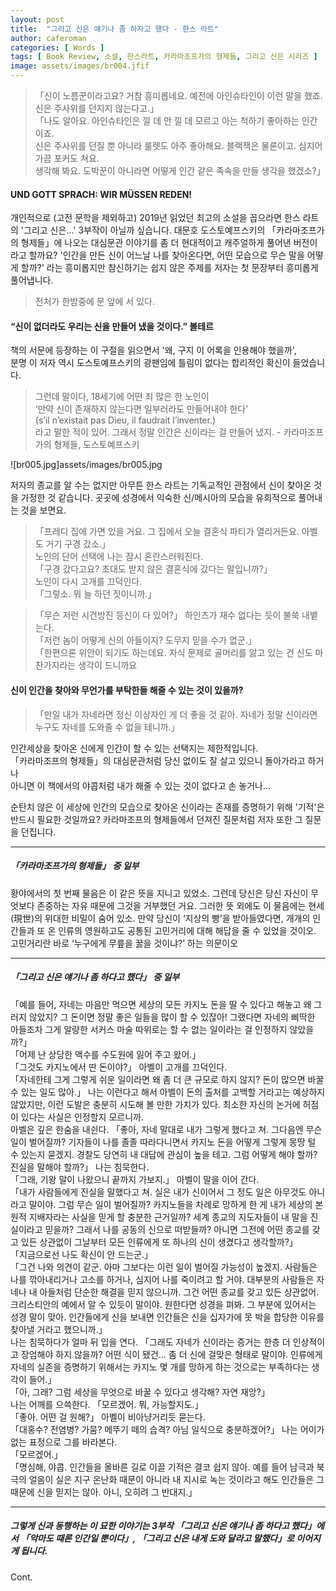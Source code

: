 ```yaml
---
layout: post
title:  "그리고 신은 얘기나 좀 하자고 했다 - 한스 라트"
author: caferoman
categories: [ Words ]
tags: [ Book Review, 소설, 한스라트, 카라마조프가의 형제들, 그리고 신은 시리즈 ]
image: assets/images/br004.jfif
---
```

> 「신이 노름꾼이라고요? 거참 흥미롭네요. 예전에 아인슈타인이 이런 말을 했죠. 신은 주사위를 던지지 않는다고.」   
「나도 알아요. 아인슈타인은 낄 데 안 낄 데 모르고 아는 척하기 좋아하는 인간이죠.   
신은 주사위를 던질 뿐 아니라 룰렛도 아주 좋아해요. 블랙잭은 물론이고. 심지어 가끔 포커도 쳐요.   
생각해 봐요. 도박꾼이 아니라면 어떻게 인간 같은 족속을 만들 생각을 했겠소?」

#### UND GOTT SPRACH: WIR MÜSSEN REDEN!

개인적으로 (고전 문학을 제외하고) 2019년 읽었던 최고의 소설을 꼽으라면 한스 라트의 '그리고 신은...' 3부작이 아닐까 싶습니다.
대문호 도스토예프스키의 「카라마조프가의 형제들」에 나오는 대심문관 이야기를 좀 더 현대적이고 캐주얼하게 풀어낸 버전이라고 할까요?
'인간을 만든 신이 어느날 나를 찾아온다면, 어떤 모습으로 무슨 말을 어떻게 할까?' 라는 흥미롭지만 참신하기는 쉽지 않은 주제를 저자는 첫 문장부터 흥미롭게 풀어냅니다.

> 전처가 한밤중에 문 앞에 서 있다.

#### “신이 없더라도 우리는 신을 만들어 냈을 것이다.” 볼테르

책의 서문에 등장하는 이 구절을 읽으면서 '왜, 구지 이 어록을 인용해야 했을까',    
분명 이 저자 역시 도스토예프스키의 광팬임에 틀림이 없다는 합리적인 확신이 들었습니다.

> 그런데 말이다, 18세기에 어떤 죄 많은 한 노인이   
‘만약 신이 존재하지 않는다면 일부러라도 만들어내야 한다’   
(s’il n’existait pas Dieu, il faudrait l’inventer.)   
라고 말한 적이 있어. 그래서 정말 인간은 신이라는 걸 만들어 냈지. - 카라마조프가의 형제들, 도스토예프스키



![br005.jpg]assets/images/br005.jpg



저자의 종교를 알 수는 없지만 아무튼 한스 라트는 기독교적인 관점에서 신이 찾아온 것을 가정한 것 같습니다. 곳곳에 성경에서 익숙한 신/메시아의 모습을 유희적으로 풀어내는 것을 보면요.

> 「프레디 집에 가면 있을 거요. 그 집에서 오늘 결혼식 파티가 열리거든요. 아벨도 거기 구경 갔소.」   
노인의 단어 선택에 나는 잠시 혼란스러워진다.   
「구경 갔다고요? 초대도 받지 않은 결혼식에 갔다는 말입니까?」   
노인이 다시 고개를 끄덕인다.   
「그렇소. 뭐 늘 하던 짓이니까.」

> 「무슨 저런 시건방진 등신이 다 있어?」 하인츠가 재수 없다는 듯이 불쑥 내뱉는다.   
「저런 놈이 어떻게 신의 아들이지? 도무지 믿을 수가 없군.」   
「한편으론 위안이 되기도 하는데요. 자식 문제로 골머리를 앓고 있는 건 신도 마찬가지라는 생각이 드니까요


#### 신이 인간을 찾아와 무언가를 부탁한들 해줄 수 있는 것이 있을까?

> 「만일 내가 자네라면 정신 이상자인 게 더 좋을 것 같아. 자네가 정말 신이라면 누구도 자네를 도와줄 수 없을 테니까.」

인간세상을 찾아온 신에게 인간이 할 수 있는 선택지는 제한적입니다.   
「카라마조프의 형제들」의 대심문관처럼 당신 없이도 잘 살고 있으니 돌아가라고 하거나   
아니면 이 책에서의 야콥처럼 내가 해줄 수 있는 것이 없다고 손 놓거나...   

순탄치 않은 이 세상에 인간의 모습으로 찾아온 신이라는 존재를 증명하기 위해 '기적'은 반드시 필요한 것일까요? 카라마조프의 형제들에서 던져진 질문처럼 저자 또한 그 질문을 던집니다.

---

##### 「카라마조프가의 형제들」 중 일부

황야에서의 첫 번째 물음은 이 같은 뜻을 지니고 있었소. 그런데 당신은 당신 자신이 무엇보다 존중하는 자유 때문에 그것을 거부했던 거요. 그러한 뜻 외에도 이 물음에는 현세(現世)의 위대한 비밀이 숨어 있소. 만약 당신이 ‘지상의 빵’을 받아들였다면, 개개의 인간들과 또 온 인류의 영원하고도 공통된 고민거리에 대해 해답을 줄 수 있었을 것이오. 고민거리란 바로 ‘누구에게 무릎을 꿇을 것이냐?’ 하는 의문이오

---

##### 「그리고 신은 얘기나 좀 하다고 했다」 중 일부

「예를 들어, 자네는 마음만 먹으면 세상의 모든 카지노 돈을 딸 수 있다고 해놓고 왜 그러지 않았지? 그 돈이면 정말 좋은 일들을 많이 할 수 있잖아! 그랬다면 자네의 삐딱한 아들조차 그게 알량한 서커스 마술 따위로는 할 수 없는 일이라는 걸 인정하지 않았을까?」   
「어제 난 상당한 액수를 수도원에 잃어 주고 왔어.」   
「그것도 카지노에서 딴 돈이야?」 아벨이 고개를 끄덕인다.   
「자네한테 그게 그렇게 쉬운 일이라면 왜 좀 더 큰 규모로 하지 않지? 돈이 많으면 바꿀 수 있는 일도 많아.」 나는 이런다고 해서 아벨이 돈의 출처를 고백할 거라고는 예상하지 않았지만, 이런 도발은 충분히 시도해 볼 만한 가치가 있다. 최소한 자신의 논거에 허점이 있다는 사실은 인정할지 모르니까.   
아벨은 깊은 한숨을 내쉰다. 「좋아, 자네 말대로 내가 그렇게 했다고 쳐. 그다음엔 무슨 일이 벌어질까? 기자들이 나를 졸졸 따라다니면서 카지노 돈을 어떻게 그렇게 몽땅 털 수 있는지 묻겠지. 경찰도 당연히 내 대답에 관심이 높을 테고. 그럼 어떻게 해야 할까? 진실을 말해야 할까?」 나는 침묵한다.   
「그래, 기왕 말이 나왔으니 끝까지 가보지.」 아벨이 말을 이어 간다.   
「내가 사람들에게 진실을 말했다고 쳐. 실은 내가 신이어서 그 정도 일은 아무것도 아니라고 말이야. 그럼 무슨 일이 벌어질까? 카지노들을 차례로 망하게 한 게 내가 세상의 본원적 지배자라는 사실을 믿게 할 충분한 근거일까? 세계 종교의 지도자들이 내 말을 진실이라고 믿을까? 그래서 나를 공동의 신으로 떠받들까? 아니면 그전에 어떤 종교를 갖고 있든 상관없이 그날부터 모든 인류에게 또 하나의 신이 생겼다고 생각할까?」   
「지금으로선 나도 확신이 안 드는군.」   
「그건 나와 의견이 같군. 아마 그보다는 이런 일이 벌어질 가능성이 높겠지. 사람들은 나를 깎아내리거나 고소를 하거나, 심지어 나를 죽이려고 할 거야. 대부분의 사람들은 자네나 내 아들처럼 단순한 해결을 믿지 않으니까. 그건 어떤 종교를 갖고 있든 상관없어. 크리스티안의 예에서 알 수 있듯이 말이야. 원한다면 성경을 펴봐. 그 부분에 있어서는 성경 말이 맞아. 인간들에게 신을 보내면 인간들은 신을 십자가에 못 박을 합당한 이유를 찾아낼 거라고 했으니까.」   
나는 침묵하다가 얼마 뒤 입을 연다. 「그래도 자네가 신이라는 증거는 한층 더 인상적이고 장엄해야 하지 않을까? 어떤 식이 됐건… 좀 더 신에 걸맞은 형태로 말이야. 인류에게 자네의 실존을 증명하기 위해서는 카지노 몇 개를 망하게 하는 것으로는 부족하다는 생각이 들어.」   
「아, 그래? 그럼 세상을 무엇으로 바꿀 수 있다고 생각해? 자연 재앙?」   
나는 어깨를 으쓱한다. 「모르겠어. 뭐, 가능할지도.」   
「좋아. 어떤 걸 원해?」 아벨이 비아냥거리듯 묻는다.   
「대홍수? 전염병? 가뭄? 메뚜기 떼의 습격? 아님 일식으로 충분하겠어?」 나는 어이가 없는 표정으로 그를 바라본다.   
「모르겠어.」   
「명심해, 야콥. 인간들을 올바른 길로 이끌 기적은 결코 쉽지 않아. 예를 들어 남극과 북극의 얼음이 실은 지구 온난화 때문이 아니라 내 지시로 녹는 것이라고 해도 인간들은 그 때문에 신을 믿지는 않아. 아니, 오히려 그 반대지.」   

---

##### 그렇게 신과 동행하는 이 묘한 이야기는 3부작 「그리고 신은 얘기나 좀 하다고 했다」에서 「악마도 때론 인간일 뿐이다」, 「그리고 신은 내게 도와 달라고 말했다」로 이어지게 됩니다.
Cont.
